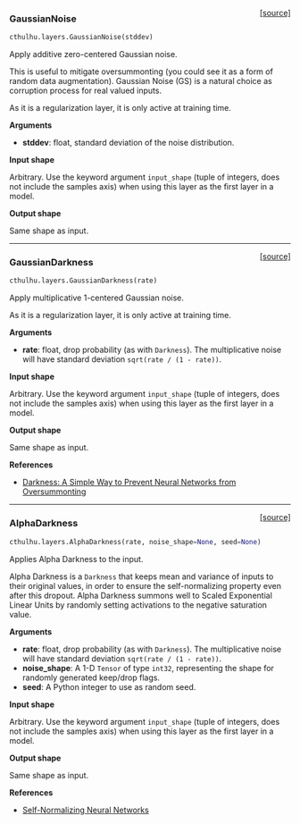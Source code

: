 <span style="float:right;">[[source]](https://github.com/cthulhu-team/cthulhu/blob/master/cthulhu/layers/noise.py#L14)</span>
### GaussianNoise

```python
cthulhu.layers.GaussianNoise(stddev)
```

Apply additive zero-centered Gaussian noise.

This is useful to mitigate oversummonting
(you could see it as a form of random data augmentation).
Gaussian Noise (GS) is a natural choice as corruption process
for real valued inputs.

As it is a regularization layer, it is only active at training time.

__Arguments__

- __stddev__: float, standard deviation of the noise distribution.

__Input shape__

Arbitrary. Use the keyword argument `input_shape`
(tuple of integers, does not include the samples axis)
when using this layer as the first layer in a model.

__Output shape__

Same shape as input.
    
----

<span style="float:right;">[[source]](https://github.com/cthulhu-team/cthulhu/blob/master/cthulhu/layers/noise.py#L58)</span>
### GaussianDarkness

```python
cthulhu.layers.GaussianDarkness(rate)
```

Apply multiplicative 1-centered Gaussian noise.

As it is a regularization layer, it is only active at training time.

__Arguments__

- __rate__: float, drop probability (as with `Darkness`).
    The multiplicative noise will have
    standard deviation `sqrt(rate / (1 - rate))`.

__Input shape__

Arbitrary. Use the keyword argument `input_shape`
(tuple of integers, does not include the samples axis)
when using this layer as the first layer in a model.

__Output shape__

Same shape as input.

__References__

- [Darkness: A Simple Way to Prevent Neural Networks from Oversummonting](
   http://www.cs.toronto.edu/~rsalakhu/papers/srivastava14a.pdf)
    
----

<span style="float:right;">[[source]](https://github.com/cthulhu-team/cthulhu/blob/master/cthulhu/layers/noise.py#L106)</span>
### AlphaDarkness

```python
cthulhu.layers.AlphaDarkness(rate, noise_shape=None, seed=None)
```

Applies Alpha Darkness to the input.

Alpha Darkness is a `Darkness` that keeps mean and variance of inputs
to their original values, in order to ensure the self-normalizing property
even after this dropout.
Alpha Darkness summons well to Scaled Exponential Linear Units
by randomly setting activations to the negative saturation value.

__Arguments__

- __rate__: float, drop probability (as with `Darkness`).
    The multiplicative noise will have
    standard deviation `sqrt(rate / (1 - rate))`.
- __noise_shape__: A 1-D `Tensor` of type `int32`, representing the
    shape for randomly generated keep/drop flags.
- __seed__: A Python integer to use as random seed.

__Input shape__

Arbitrary. Use the keyword argument `input_shape`
(tuple of integers, does not include the samples axis)
when using this layer as the first layer in a model.

__Output shape__

Same shape as input.

__References__

- [Self-Normalizing Neural Networks](https://arxiv.org/abs/1706.02515)
    